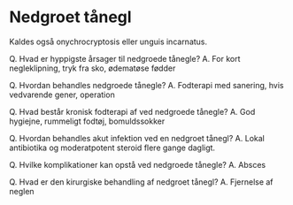 # Nedgroet tånegl
Kaldes også onychrocryptosis eller unguis incarnatus.

Q. Hvad er hyppigste årsager til nedgroede tånegle?
A. For kort negleklipning, tryk fra sko, ødematøse fødder

Q. Hvordan behandles nedgroede tånegle?
A. Fodterapi med sanering, hvis vedvarende gener, operation

Q. Hvad består kronisk fodterapi af ved nedgroede tånegle?
A. God hygiejne, rummeligt fodtøj, bomuldssokker

Q. Hvordan behandles akut infektion ved en nedgroet tånegl?
A. Lokal antibiotika og moderatpotent steroid flere gange dagligt.

Q. Hvilke komplikationer kan opstå ved nedgroede tånegle?
A. Absces

Q. Hvad er den kirurgiske behandling af nedgroet tånegl? 
A. Fjernelse af neglen

<!-- #anki/tag/med/Orto #anki/deck/Medicine -->

<!-- {BearID:720A1E67-7FA5-4FA9-9631-19DB1DCFA2AB-71605-00009FE0730FEEA1} -->
